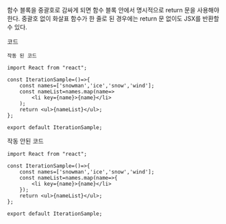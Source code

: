 함수 블록을 중괄호로 감싸게 되면 함수 블록 안에서 명시적으로 return 문을 사용해야 한다. 중괄호 없이 화살표 함수가 한 줄로 된 경우에는 return 문 없이도 JSX를 반환할 수 있다.
<detail>
    <summary>코드</summary>

    작동 된 코드
    
```
import React from "react";

const IterationSample=()=>{
    const names=['snowman','ice','snow','wind'];
    const nameList=names.map(name=>
        <li key={name}>{name}</li>
    );
    return <ul>{nameList}</ul>;
};

export default IterationSample;
```

작동 안된 코드

```
import React from "react";

const IterationSample=()=>{
    const names=['snowman','ice','snow','wind'];
    const nameList=names.map(name=>{
        <li key={name}>{name}</li>
    });
    return <ul>{nameList}</ul>;
};

export default IterationSample;
```

</detail>
